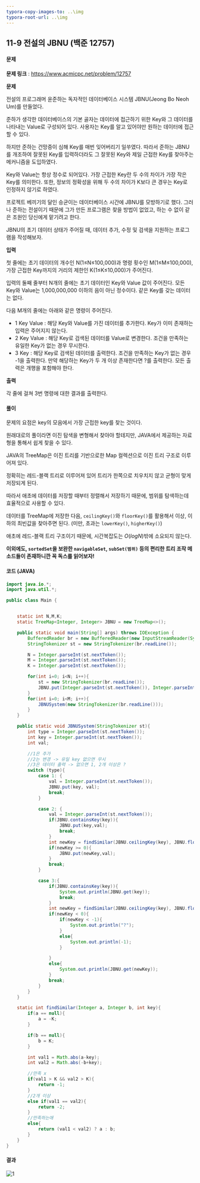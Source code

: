 ```yaml
---
typora-copy-images-to: ..\img
typora-root-url: ..\img
---
```


## 11-9 전설의 JBNU (백준 12757)

#### 문제

**문제 링크** : https://www.acmicpc.net/problem/12757

**문제**

전설의 프로그래머 윤준하는 독자적인 데이터베이스 시스템 JBNU(Jeong Bo Neoh Um)를 만들었다.

준하가 생각한 데이터베이스의 기본 골자는 데이터에 접근하기 위한 Key와 그 데이터를 나타내는 Value로 구성되어 있다. 사용자는 Key를 알고 있어야만 원하는 데이터에 접근할 수 있다.

하지만 준하는 건망증이 심해 Key를 매번 잊어버리기 일쑤였다. 따라서 준하는 JBNU를 개조하여 잘못된 Key를 입력하더라도 그 잘못된 Key와 제일 근접한 Key를 찾아주는 메커니즘을 도입하였다.

Key와 Value는 항상 정수로 되어있다. 가장 근접한 Key란 두 수의 차이가 가장 작은 Key를 의미한다. 또한, 정보의 정확성을 위해 두 수의 차이가 K보다 큰 경우는 Key로 인정하지 않기로 하였다.

프로젝트 베끼기의 달인 승균이는 데이터베이스 시간에 JBNU를 모방하기로 했다. 그러나 준하는 전설이기 때문에 그가 만든 프로그램은 찾을 방법이 없었고, 하는 수 없이 같은 조원인 당신에게 맡기려고 한다.

JBNU의 초기 데이터 상태가 주어질 때, 데이터 추가, 수정 및 검색을 지원하는 프로그램을 작성해보자.

**입력**

첫 줄에는 초기 데이터의 개수인 N(1≤N≤100,000)과 명령 횟수인 M(1≤M≤100,000), 가장 근접한 Key까지의 거리의 제한인 K(1≤K≤10,000)가 주어진다. 

입력의 둘째 줄부터 N개의 줄에는 초기 데이터인 Key와 Value 값이 주어진다. 모든 Key와 Value는 1,000,000,000 이하의 음이 아닌 정수이다. 같은 Key를 갖는 데이터는 없다.

다음 M개의 줄에는 아래와 같은 명령이 주어진다.

- 1 Key Value : 해당 Key와 Value를 가진 데이터를 추가한다. Key가 이미 존재하는 입력은 주어지지 않는다.
- 2 Key Value : 해당 Key로 검색된 데이터를 Value로 변경한다. 조건을 만족하는 유일한 Key가 없는 경우 무시한다.
- 3 Key : 해당 Key로 검색된 데이터를 출력한다. 조건을 만족하는 Key가 없는 경우 -1을 출력한다. 만약 해당하는 Key가 두 개 이상 존재한다면 ?를 출력한다. 모든 출력은 개행을 포함해야 한다.

**출력**

각 줄에 걸쳐 3번 명령에 대한 결과를 출력한다.



#### 풀이

문제의 요점은 key의 모음에서 가장 근접한 key를 찾는 것이다.

원래대로의 풀이라면 이진 탐색을 변형해서 찾아야 할테지만, JAVA에서 제공하는 자료형을 통해서 쉽게 찾을 수 있다.

JAVA의 TreeMap은 이진 트리를 기반으로한 Map 컬렉션으로 이진 트리 구조로 이루어져 있다. 

정확히는 레드-블랙 트리로 이루어져 있어 트리가 한쪽으로 치우치지 않고 균형이 맞게 저장되게 된다.

따라서 애초에 데이터를 저장할 때부터 정렬해서 저장하기 때문에, 범위를 탐색하는데 효율적으로 사용할 수 있다.



데이터를 TreeMap에 저장한 다음, `ceilingKey()`와 `floorKey()`를 활용해서 이상, 이하의 최빈값을 찾아주면 된다. (미만, 초과는 `lowerKey()`, `higherKey()`)

애초에 레드-블랙 트리 구조이기 때문에, 시간복잡도는 $O(logN)$밖에 소요되지 않는다.



**이외에도, `sortedSet`을 보완한 `navigableSet`, `subSet(범위)` 등의 편리한 트리 조작 메소드들이 존재하니깐 꼭 독스를 읽어보자!**



#### 코드 (JAVA)

````java
import java.io.*;
import java.util.*;

public class Main {


    static int N,M,K;
    static TreeMap<Integer, Integer> JBNU = new TreeMap<>();

    public static void main(String[] args) throws IOException {
        BufferedReader br = new BufferedReader(new InputStreamReader(System.in));
        StringTokenizer st = new StringTokenizer(br.readLine());

        N = Integer.parseInt(st.nextToken());
        M = Integer.parseInt(st.nextToken());
        K = Integer.parseInt(st.nextToken());

        for(int i=0; i<N; i++){
            st = new StringTokenizer(br.readLine());
            JBNU.put(Integer.parseInt(st.nextToken()), Integer.parseInt(st.nextToken()));
        }
        for(int i=0; i<M; i++){
            JBNUSystem(new StringTokenizer(br.readLine()));
        }
    }

    public static void JBNUSystem(StringTokenizer st){
        int type = Integer.parseInt(st.nextToken());
        int key = Integer.parseInt(st.nextToken());
        int val;

        //1은 추가
        //2는 변경 -> 유일 key 없으면 무시
        //3은 데이터 출력 -> 없으면 1, 2개 이상은 ?
        switch (type){
            case 1: {
                val = Integer.parseInt(st.nextToken());
                JBNU.put(key, val);
                break;
            }

            case 2: {
                val = Integer.parseInt(st.nextToken());
                if(JBNU.containsKey(key)){
                    JBNU.put(key,val);
                    break;
                }
                int newKey = findSimilar(JBNU.ceilingKey(key), JBNU.floorKey(key), key);
                if(newKey >= 0){
                    JBNU.put(newKey,val);
                }
                break;
            }

            case 3:{
                if(JBNU.containsKey(key)){
                    System.out.println(JBNU.get(key));
                    break;
                }
                int newKey = findSimilar(JBNU.ceilingKey(key), JBNU.floorKey(key), key);
                if(newKey < 0){
                    if(newKey < -1){
                        System.out.println("?");
                    }
                    else{
                        System.out.println(-1);
                    }

                }
                else{
                    System.out.println(JBNU.get(newKey));
                }
                break;
            }
        }
    }

    static int findSimilar(Integer a, Integer b, int key){
        if(a == null){
            a = -K;
        }

        if(b == null){
            b = K;
        }

        int val1 = Math.abs(a-key);
        int val2 = Math.abs(-b+key);

        //만족 x
        if(val1 > K && val2 > K){
            return -1;
        }
        //2개 이상
        else if(val1 == val2){
            return -2;
        }
        //만족하는애
        else{
            return (val1 < val2) ? a : b;
        }
    }
}
````



#### 결과

![1](result-11-9.png)

